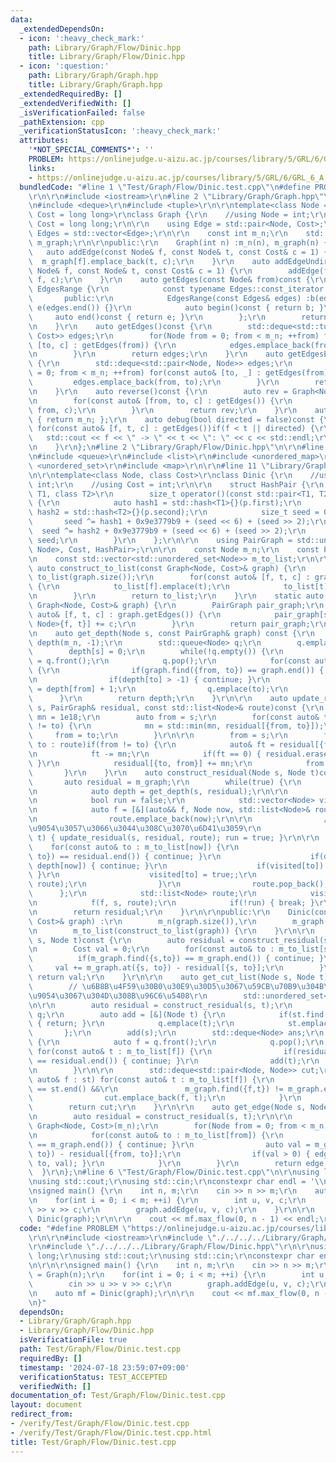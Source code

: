 ```yaml
---
data:
  _extendedDependsOn:
  - icon: ':heavy_check_mark:'
    path: Library/Graph/Flow/Dinic.hpp
    title: Library/Graph/Flow/Dinic.hpp
  - icon: ':question:'
    path: Library/Graph/Graph.hpp
    title: Library/Graph/Graph.hpp
  _extendedRequiredBy: []
  _extendedVerifiedWith: []
  _isVerificationFailed: false
  _pathExtension: cpp
  _verificationStatusIcon: ':heavy_check_mark:'
  attributes:
    '*NOT_SPECIAL_COMMENTS*': ''
    PROBLEM: https://onlinejudge.u-aizu.ac.jp/courses/library/5/GRL/6/GRL_6_A
    links:
    - https://onlinejudge.u-aizu.ac.jp/courses/library/5/GRL/6/GRL_6_A
  bundledCode: "#line 1 \"Test/Graph/Flow/Dinic.test.cpp\"\n#define PROBLEM \"https://onlinejudge.u-aizu.ac.jp/courses/library/5/GRL/6/GRL_6_A\"\
    \r\n\r\n#include <iostream>\r\n#line 2 \"Library/Graph/Graph.hpp\"\n#include <vector>\r\
    \n#include <deque>\r\n#include <tuple>\r\n\r\ntemplate<class Node = int, class\
    \ Cost = long long>\r\nclass Graph {\r\n    //using Node = int;\r\n    //using\
    \ Cost = long long;\r\n\r\n    using Edge = std::pair<Node, Cost>;\r\n    using\
    \ Edges = std::vector<Edge>;\r\n\r\n    const int m_n;\r\n    std::vector<Edges>\
    \ m_graph;\r\n\r\npublic:\r\n    Graph(int n) :m_n(n), m_graph(n) {}\r\n\r\n \
    \   auto addEdge(const Node& f, const Node& t, const Cost& c = 1) {\r\n      \
    \  m_graph[f].emplace_back(t, c);\r\n    }\r\n    auto addEdgeUndirected(const\
    \ Node& f, const Node& t, const Cost& c = 1) {\r\n        addEdge(f, t, c); addEdge(t,\
    \ f, c);\r\n    }\r\n    auto getEdges(const Node& from)const {\r\n        class\
    \ EdgesRange {\r\n            const typename Edges::const_iterator b, e;\r\n \
    \       public:\r\n            EdgesRange(const Edges& edges) :b(edges.begin()),\
    \ e(edges.end()) {}\r\n            auto begin()const { return b; }\r\n       \
    \     auto end()const { return e; }\r\n        };\r\n        return EdgesRange(m_graph[from]);\r\
    \n    }\r\n    auto getEdges()const {\r\n        std::deque<std::tuple<Node, Node,\
    \ Cost>> edges;\r\n        for(Node from = 0; from < m_n; ++from) for(const auto&\
    \ [to, c] : getEdges(from)) {\r\n            edges.emplace_back(from, to, c);\r\
    \n        }\r\n        return edges;\r\n    }\r\n    auto getEdgesExcludeCost()const\
    \ {\r\n        std::deque<std::pair<Node, Node>> edges;\r\n        for(Node from\
    \ = 0; from < m_n; ++from) for(const auto& [to, _] : getEdges(from)) {\r\n   \
    \         edges.emplace_back(from, to);\r\n        }\r\n        return edges;\r\
    \n    }\r\n    auto reverse()const {\r\n        auto rev = Graph<Node, Cost>(m_n);\r\
    \n        for(const auto& [from, to, c] : getEdges()) {\r\n            rev.addEdge(to,\
    \ from, c);\r\n        }\r\n        return rev;\r\n    }\r\n    auto size()const\
    \ { return m_n; };\r\n    auto debug(bool directed = false)const {\r\n       \
    \ for(const auto& [f, t, c] : getEdges())if(f < t || directed) {\r\n         \
    \   std::cout << f << \" -> \" << t << \": \" << c << std::endl;\r\n        }\r\
    \n    }\r\n};\n#line 2 \"Library/Graph/Flow/Dinic.hpp\"\n\r\n#line 4 \"Library/Graph/Flow/Dinic.hpp\"\
    \n#include <queue>\r\n#include <list>\r\n#include <unordered_map>\r\n#include\
    \ <unordered_set>\r\n#include <map>\r\n\r\n#line 11 \"Library/Graph/Flow/Dinic.hpp\"\
    \n\r\ntemplate<class Node, class Cost>\r\nclass Dinic {\r\n    //using Node =\
    \ int;\r\n    //using Cost = int;\r\n\r\n    struct HashPair {\r\n        template<class\
    \ T1, class T2>\r\n        size_t operator()(const std::pair<T1, T2>& p) const\
    \ {\r\n            auto hash1 = std::hash<T1>{}(p.first);\r\n            auto\
    \ hash2 = std::hash<T2>{}(p.second);\r\n            size_t seed = 0;\r\n     \
    \       seed ^= hash1 + 0x9e3779b9 + (seed << 6) + (seed >> 2);\r\n          \
    \  seed ^= hash2 + 0x9e3779b9 + (seed << 6) + (seed >> 2);\r\n            return\
    \ seed;\r\n        }\r\n    };\r\n\r\n    using PairGraph = std::unordered_map<std::pair<Node,\
    \ Node>, Cost, HashPair>;\r\n\r\n    const Node m_n;\r\n    const PairGraph m_graph;\r\
    \n    const std::vector<std::unordered_set<Node>> m_to_list;\r\n\r\n    static\
    \ auto construct_to_list(const Graph<Node, Cost>& graph) {\r\n        std::vector<std::unordered_set<Node>>\
    \ to_list(graph.size());\r\n        for(const auto& [f, t, c] : graph.getEdges())\
    \ {\r\n            to_list[f].emplace(t);\r\n            to_list[t].emplace(f);\r\
    \n        }\r\n        return to_list;\r\n    }\r\n    static auto construct_graph(const\
    \ Graph<Node, Cost>& graph) {\r\n        PairGraph pair_graph;\r\n        for(const\
    \ auto& [f, t, c] : graph.getEdges()) {\r\n            pair_graph[std::pair<Node,\
    \ Node>{f, t}] += c;\r\n        }\r\n        return pair_graph;\r\n    }\r\n\r\
    \n    auto get_depth(Node s, const PairGraph& graph) const {\r\n        std::vector<Node>\
    \ depth(m_n, -1);\r\n        std::queue<Node> q;\r\n        q.emplace(s);\r\n\
    \        depth[s] = 0;\r\n        while(!q.empty()) {\r\n            auto from\
    \ = q.front();\r\n            q.pop();\r\n            for(const auto& to : m_to_list[from])\
    \ {\r\n                if(graph.find({from, to}) == graph.end()) { continue; }\r\
    \n                if(depth[to] > -1) { continue; }\r\n                depth[to]\
    \ = depth[from] + 1;\r\n                q.emplace(to);\r\n            }\r\n  \
    \      }\r\n        return depth;\r\n    }\r\n\r\n    auto update_residual(Node\
    \ s, PairGraph& residual, const std::list<Node>& route)const {\r\n        Cost\
    \ mn = 1e18;\r\n        auto from = s;\r\n        for(const auto& to : route)if(from\
    \ != to) {\r\n            mn = std::min(mn, residual[{from, to}]);\r\n       \
    \     from = to;\r\n        }\r\n\r\n        from = s;\r\n        for(const auto&\
    \ to : route)if(from != to) {\r\n            auto& ft = residual[{from, to}];\r\
    \n            ft -= mn;\r\n            if(ft == 0) { residual.erase({from,to});\
    \ }\r\n            residual[{to, from}] += mn;\r\n            from = to;\r\n \
    \       }\r\n    }\r\n    auto construct_residual(Node s, Node t)const {\r\n \
    \       auto residual = m_graph;\r\n        while(true) {\r\n            // BFS\r\
    \n            auto depth = get_depth(s, residual);\r\n\r\n            // DFS\r\
    \n            bool run = false;\r\n            std::vector<Node> visited(m_n);\r\
    \n            auto f = [&](auto&& f, Node now, std::list<Node>& route)->void {\r\
    \n                route.emplace_back(now);\r\n\r\n                // t\u306B\u5230\
    \u9054\u3057\u3066\u3044\u308C\u3070\u6D41\u3059\r\n                if(now ==\
    \ t) { update_residual(s, residual, route); run = true; }\r\n\r\n            \
    \    for(const auto& to : m_to_list[now]) {\r\n                    if(residual.find({now,\
    \ to}) == residual.end()) { continue; }\r\n                    if(depth[to] <=\
    \ depth[now]) { continue; }\r\n                    if(visited[to]) { continue;\
    \ }\r\n                    visited[to] = true;;\r\n                    f(f, to,\
    \ route);\r\n                }\r\n                route.pop_back();\r\n      \
    \      };\r\n            std::list<Node> route;\r\n            visited[s] = true;\r\
    \n            f(f, s, route);\r\n            if(!run) { break; }\r\n        }\r\
    \n        return residual;\r\n    }\r\n\r\npublic:\r\n    Dinic(const Graph<Node,\
    \ Cost>& graph) :\r\n        m_n(graph.size()),\r\n        m_graph(construct_graph(graph)),\r\
    \n        m_to_list(construct_to_list(graph)) {\r\n    }\r\n\r\n    auto max_flow(Node\
    \ s, Node t)const {\r\n        auto residual = construct_residual(s, t);\r\n\r\
    \n        Cost val = 0;\r\n        for(const auto& to : m_to_list[s]) {\r\n  \
    \          if(m_graph.find({s,to}) == m_graph.end()) { continue; }\r\n       \
    \     val += m_graph.at({s, to}) - residual[{s, to}];\r\n        }\r\n       \
    \ return val;\r\n    }\r\n\r\n    auto get_cut_list(Node s, Node t) const {\r\n\
    \        // \u6B8B\u4F59\u30B0\u30E9\u30D5\u3067\u59CB\u70B9\u304B\u3089\u5230\
    \u9054\u3067\u304D\u308B\u96C6\u5408\r\n        std::unordered_set<Node> st;\r\
    \n\r\n        auto residual = construct_residual(s, t);\r\n        std::queue<Node>\
    \ q;\r\n        auto add = [&](Node t) {\r\n            if(st.find(t) != st.end())\
    \ { return; }\r\n            q.emplace(t);\r\n            st.emplace(t);\r\n \
    \       };\r\n        add(s);\r\n        std::deque<Node> ans;\r\n        while(!q.empty())\
    \ {\r\n            auto f = q.front();\r\n            q.pop();\r\n           \
    \ for(const auto& t : m_to_list[f]) {\r\n                if(residual.find({f,t})\
    \ == residual.end()) { continue; }\r\n                add(t);\r\n            }\r\
    \n        }\r\n\r\n        std::deque<std::pair<Node, Node>> cut;\r\n        for(const\
    \ auto& f : st) for(const auto& t : m_to_list[f]) {\r\n            if(st.find(t)\
    \ == st.end() &&\r\n               m_graph.find({f,t}) != m_graph.end()) {\r\n\
    \                cut.emplace_back(f, t);\r\n            }\r\n        }\r\n\r\n\
    \        return cut;\r\n    }\r\n\r\n    auto get_edge(Node s, Node t)const {\r\
    \n        auto residual = construct_residual(s, t);\r\n\r\n        auto edge =\
    \ Graph<Node, Cost>(m_n);\r\n        for(Node from = 0; from < m_n; ++from) {\r\
    \n            for(const auto& to : m_to_list[from]) {\r\n                if(m_graph.find({from,to})\
    \ == m_graph.end()) { continue; }\r\n                auto val = m_graph.at({from,\
    \ to}) - residual[{from, to}];\r\n                if(val > 0) { edge.addEdge(from,\
    \ to, val); }\r\n            }\r\n        }\r\n        return edge;\r\n\r\n  \
    \  }\r\n};\n#line 6 \"Test/Graph/Flow/Dinic.test.cpp\"\n\r\nusing ll = long long;\r\
    \nusing std::cout;\r\nusing std::cin;\r\nconstexpr char endl = '\\n';\r\n\r\n\r\
    \nsigned main() {\r\n    int n, m;\r\n    cin >> n >> m;\r\n    auto graph = Graph(n);\r\
    \n    for(int i = 0; i < m; ++i) {\r\n        int u, v, c;\r\n        cin >> u\
    \ >> v >> c;\r\n        graph.addEdge(u, v, c);\r\n    }\r\n\r\n    auto mf =\
    \ Dinic(graph);\r\n\r\n    cout << mf.max_flow(0, n - 1) << endl;\r\n}\n"
  code: "#define PROBLEM \"https://onlinejudge.u-aizu.ac.jp/courses/library/5/GRL/6/GRL_6_A\"\
    \r\n\r\n#include <iostream>\r\n#include \"./../../../Library/Graph/Graph.hpp\"\
    \r\n#include \"./../../../Library/Graph/Flow/Dinic.hpp\"\r\n\r\nusing ll = long\
    \ long;\r\nusing std::cout;\r\nusing std::cin;\r\nconstexpr char endl = '\\n';\r\
    \n\r\n\r\nsigned main() {\r\n    int n, m;\r\n    cin >> n >> m;\r\n    auto graph\
    \ = Graph(n);\r\n    for(int i = 0; i < m; ++i) {\r\n        int u, v, c;\r\n\
    \        cin >> u >> v >> c;\r\n        graph.addEdge(u, v, c);\r\n    }\r\n\r\
    \n    auto mf = Dinic(graph);\r\n\r\n    cout << mf.max_flow(0, n - 1) << endl;\r\
    \n}"
  dependsOn:
  - Library/Graph/Graph.hpp
  - Library/Graph/Flow/Dinic.hpp
  isVerificationFile: true
  path: Test/Graph/Flow/Dinic.test.cpp
  requiredBy: []
  timestamp: '2024-07-18 23:59:07+09:00'
  verificationStatus: TEST_ACCEPTED
  verifiedWith: []
documentation_of: Test/Graph/Flow/Dinic.test.cpp
layout: document
redirect_from:
- /verify/Test/Graph/Flow/Dinic.test.cpp
- /verify/Test/Graph/Flow/Dinic.test.cpp.html
title: Test/Graph/Flow/Dinic.test.cpp
---
```

